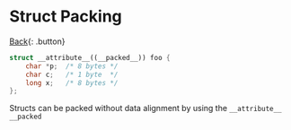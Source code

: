 # Struct Packing

[Back](../../index.md#ccpp-compilers){: .button}

```cpp
struct __attribute__((__packed__)) foo {
    char *p;  /* 8 bytes */
    char c;   /* 1 byte  */
    long x;   /* 8 bytes */
};
```

Structs can be packed without data alignment by using the `__attribute__` `__packed`

